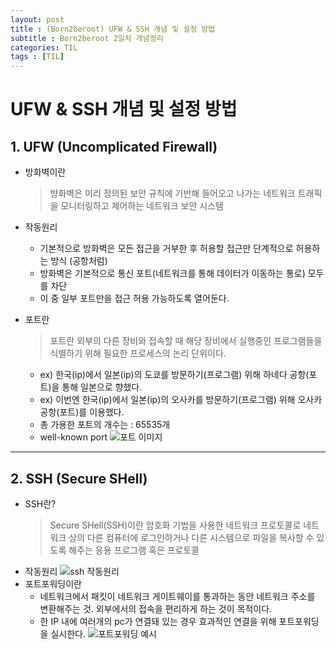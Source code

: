 ```yaml
---
layout: post
title : (Born2beroot) UFW & SSH 개념 및 설정 방법
subtitle : Born2beroot 2일차 개념정리
categories: TIL
tags : [TIL]
---
```


# UFW & SSH 개념 및 설정 방법

## 1. UFW (Uncomplicated Firewall)

- 방화벽이란
  > 방화벽은 미리 정의된 보안 규칙에 기반해 들어오고 나가는 네트워크 트래픽을 모니터링하고 제어하는 네트워크 보안 시스템
  
- 작동원리
  * 기본적으로 방화벽은 모든 접근을 거부한 후 허용할 접근만 단계적으로 허용하는 방식 (공항처럼)
  * 방화벽은 기본적으로 통신 포트(네트워크를 통해 데이터가 이동하는 통로) 모두를 차단
  * 이 중 일부 포트만을 접근 허용 가능하도록 열어둔다.
  
- 포트란
  > 포트란 외부의 다른 장비와 접속할 때 해당 장비에서 실행중인 프로그램들을 식별하기 위해 필요한 프로세스의 논리 단위이다.

  * ex) 한국(ip)에서 일본(ip)의 도쿄를 방문하기(프로그램) 위해 하네다 공항(포트)을 통해 일본으로 향했다.
  * ex) 이번엔 한국(ip)에서 일본(ip)의 오사카를 방문하기(프로그램) 위해 오사카 공항(포트)를 이용했다.
  * 총 가용한 포트의 개수는 : 65535개
  * well-known port
  ![포트 이미지](https://img1.daumcdn.net/thumb/R1280x0/?scode=mtistory2&fname=https%3A%2F%2Ft1.daumcdn.net%2Fcfile%2Ftistory%2F991F92475B25CF7124)
  
* * *

## 2. SSH (Secure SHell)

- SSH란?
  > Secure SHell(SSH)이란 암호화 기법을 사용한 네트워크 프로토콜로 네트워크 상의 다른 컴퓨터에 로그인하거나 다른 시스템으로 파일을 복사할 수 있도록 해주는 응용 프로그램 혹은 프로토콜
- 작동원리
  ![ssh 작동원리](https://velog.velcdn.com/images/apolontes/post/05448688-6e1f-4ad4-be37-052f5c6ba2c6/image.png)
- 포트포워딩이란
  * 네트워크에서 패킷이 네트워크 게이트웨이를 통과하는 동안 네트워크 주소를 변환해주는 것. 외부에서의 접속을 편리하게 하는 것이 목적이다.
  * 한 IP 내에 여러개의 pc가 연결돼 있는 경우 효과적인 연결을 위해 포트포워딩을 실시한다.
  ![포트포워딩 예시](https://t1.daumcdn.net/cfile/tistory/2410253E53F01BE61F "출처 : https://storytown.tistory.com/14")
